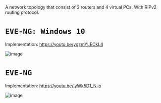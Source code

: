 A network topology that consist of 2 routers and 4 virtual PCs. With RIPv2 routing protocol.

# `EVE-NG: Windows 10`

Implementation: https://youtu.be/ygzmYLECkL4

![image](https://user-images.githubusercontent.com/49244752/120243553-9103c080-c270-11eb-9015-00f5dc112148.png)


# `EVE-NG`

Implementation: https://youtu.be/lyWk5D1_N-o

![image](https://user-images.githubusercontent.com/49244752/120221506-32761c80-c247-11eb-96d4-7ee3a9517ab2.png)

